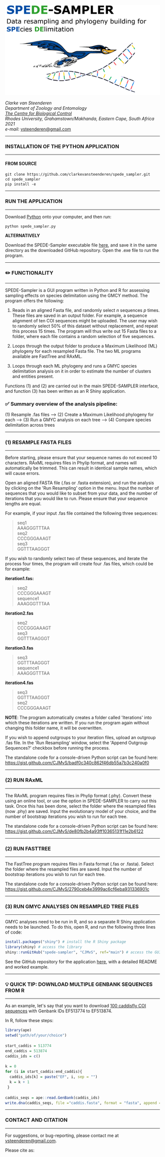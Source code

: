 ![alt text](https://github.com/CJMvS/spede-sampler-py/blob/main/spede_sampler_logo.png?raw=true)

*Clarke van Steenderen* <br />
*Department of Zoology and Entomology* <br />
[*The Centre for Biological Control*](https://www.ru.ac.za/centreforbiologicalcontrol/) <br />
*Rhodes University, Grahamstown/Makhanda, Eastern Cape, South Africa* <br />
*2021* <br />
*e-mail:* vsteenderen@gmail.com

---
### INSTALLATION OF THE PYTHON APPLICATION
---

#### FROM SOURCE 

```
git clone https://github.com/clarkevansteenderen/spede_sampler.git
cd spede_sampler
pip install -e 
```

---
### RUN THE APPLICATION
---

Download [Python](https://www.python.org/downloads/) onto your computer, and then run:

```
python spede_sampler.py
```

**ALTERNATIVELY**

Download the SPEDE-Sampler executable file [here](https://drive.google.com/file/d/1faAVywdPUXRDUcs0d3QhtAdLH1rozegL/view?usp=sharing), and save it in the same directory as the downloaded GitHub repository. Open the .exe file to run the program.

---
### :pencil2: FUNCTIONALITY
---

SPEDE-Sampler is a GUI program written in Python and R for assessing sampling effects on species delimitation using the GMCY method. The program offers the following:

1. Reads in an aligned Fasta file, and randomly select *n* sequences *p* times. These files are saved in an output folder.
For example, a sequence alignment of ten COI sequences might be uploaded. The user may wish to randomly select 50% of this dataset without replacement, and repeat this process 15 times. The program will thus write out 15 Fasta files to a folder, where each file contains a random selection of five sequences.

2. Loops through the output folder to produce a Maximum Likelihood (ML) phylogeny for each resampled Fasta file. The two ML programs available are FastTree and RAxML.

3. Loops through each ML phylogeny and runs a GMYC species delimitation analysis on it in order to estimate the number of clusters and entities present.

Functions (1) and (2) are carried out in the main SPEDE-SAMPLER interface, and function (3) has been written as an R Shiny application.

### :white_check_mark: **Summary overview of the analysis pipeline:**

(1) Resample .fas files --> (2) Create a Maximum Likelihood phylogeny for each --> (3) Run a GMYC analysis on each tree --> (4) Compare species delimitation across trees

---
### (1) RESAMPLE FASTA FILES
---

Before starting, please ensure that your sequence names do not exceed 10 characters. RAxML requires files in Phylip format, and names will automatically be trimmed. This can result in identical sample names, which will cause errors.

Open an aligned FASTA file (.fas or .fasta extension), and run the analysis by clicking on the 'Run Resampling' option in the menu. Input the number of sequences that you would like to subset from your data, and the number of iterations that you would like to run. Please ensure that your sequence lengths are equal. 

For example, if your input .fas file contained the following three sequences:

>seq1<br>
AAAGGGTTTAA<br>
>seq2<br>
CCCGGGAAAGT<br>
>seq3<br>
GGTTTAAGGGT<br>

If you wish to randomly select two of these sequences, and iterate the process four times, the program will create four .fas files, which could be for example:

**iteration1.fas:**

>seq2<br>
CCCGGGAAAGT<br>
>sequence1<br>
AAAGGGTTTAA<br>

**iteration2.fas**

>seq2<br>
CCCGGGAAAGT<br>
>seq3<br>
GGTTTAAGGGT<br>

**iteration3.fas**

>seq3<br>
GGTTTAAGGGT<br>
>sequence1<br>
AAAGGGTTTAA<br>

**iteration4.fas**

>seq3<br>
GGTTTAAGGGT<br>
>seq2<br>
CCCGGGAAAGT<br>

**NOTE**: 
The program automatically creates a folder called 'Iterations' into which these iterations are written. If you run the program again without changing this folder name, it will be overwritten.

If you wish to append outgroups to your iteration files, upload an outgroup .fas file. In the 'Run Resampling' window, select the 'Append Outgroup Sequences?' checkbox before running the process.

The standalone code for a console-driven Python script can be found here:
https://gist.github.com/CJMvS/badf0c340c862f46db55a7b3c240a0f0

---
### (2) RUN RAxML
---

The RAxML program requires files in Phylip format (.phy). Convert these using an online tool, or use the option in SPEDE-SAMPLER to carry out this task. Once this has been done, select the folder where the resampled files (now .phy) are saved. Input the evolutionary model of your choice, and the number of bootstrap iterations you wish to run for each tree.

The standalone code for a console-driven Python script can be found here:
https://gist.github.com/CJMvS/de80fb2b4a93ff10365131f11e2b6122

---
### (2) RUN FASTTREE
---

The FastTree program requires files in Fasta format (.fas or .fasta). Select the folder where the resampled files are saved. Input the number of bootstrap iterations you wish to run for each tree.

The standalone code for a console-driven Python script can be found here:
https://gist.github.com/CJMvS/2790ceb4e3999ac6cf6eba931336901c

---
### (3) RUN GMYC ANALYSES ON RESAMPLED TREE FILES
---

GMYC analyses need to be run in R, and so a separate R Shiny application needs to be launched. To do this, open R, and run the following three lines of code:

``` r
install.packages("shiny") # install the R Shiny package
library(shiny) # access the library
shiny::runGitHub("spede-sampler", "CJMvS", ref="main") # access the GUI app housed on GitHub
```
See the GitHub repository for the application [here](https://github.com/CJMvS/spede-sampler), with a detailed README and worked example.

---
### 💡 QUICK TIP: DOWNLOAD MULTIPLE GENBANK SEQUENCES FROM R
---

As an example, let's say that you want to download [100 caddisfly COI sequences](https://bioone.org/journals/freshwater-science/volume-26/issue-4/06-089.1/Associating-larvae-and-adults-of-Chinese-Hydropsychidae-caddisflies-Insecta-Trichoptera/10.1899/06-089.1.full) with Genbank IDs EF513774 to EF513874.

In R, follow these steps:

``` r
library(ape)
setwd("path/of/your/choice")

start_caddis = 513774
end_caddis = 513874
caddis_ids = c()

k = 0
for (i in start_caddis:end_caddis){
  caddis_ids[k] = paste("EF", i, sep = "")
  k = k + 1
 } 
 
caddis_seqs = ape::read.GenBank(caddis_ids)
write.dna(caddis_seqs, file ="caddis.fasta", format = "fasta", append = FALSE, nbcol = 6, colsep = "", colw = 10)

```
---
### CONTACT AND CITATION
--- 

For suggestions, or bug-reporting, please contact me at vsteenderen@gmail.com.

Please cite as:

